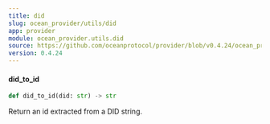 ```yaml
---
title: did
slug: ocean_provider/utils/did
app: provider
module: ocean_provider.utils.did
source: https://github.com/oceanprotocol/provider/blob/v0.4.24/ocean_provider/utils/did.py
version: 0.4.24
---
```

#### did\_to\_id

```python
def did_to_id(did: str) -> str
```

Return an id extracted from a DID string.

